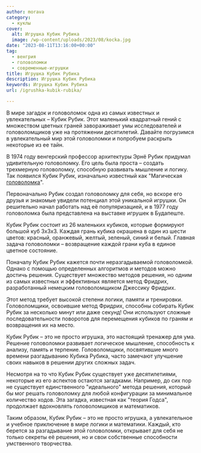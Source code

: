 ```yaml
---
author: morava
category:
  - куклы
cover:
  alt: Игрушка Кубик Рубика
  image: /wp-content/uploads/2023/08/kocka.jpg
date: "2023-08-11T13:16:00+00:00"
tag:
  - венгрия
  - головоломки
  - современные-игрушки
title: Игрушка Кубик Рубика
description: Игрушка Кубик Рубика
keywords: Игрушка Кубик Рубика
url: /igrushka-kubik-rubika/

---
```

В мире загадок и головоломок одна из самых известных и увлекательных – Кубик Рубик. Этот маленький квадратный гений с множеством цветных граней завораживает умы исследователей и головоломщиков уже на протяжении десятилетий. Давайте погрузимся в увлекательный мир этой головоломки и попробуем раскрыть некоторые из ее тайн.

В 1974 году венгерский профессор архитектуры Эрнё Рубик придумал удивительную головоломку. Его цель была проста – создать трехмерную головоломку, способную развивать мышление и логику. Так появился Кубик Рубик, изначально известный как "Магическая [головоломка](https://www.adora.ru/igrushka-detskij-konstruktor-plastikovyj/)".

Первоначально Рубик создал головоломку для себя, но вскоре его друзья и знакомые увидели потенциал этой уникальной игрушки. Он решительно начал работать над её популяризацией, и в 1977 году головоломка была представлена на выставке игрушек в Будапеште.

Кубик Рубик состоит из 26 маленьких кубиков, которые формируют большой куб 3x3x3. Каждая грань кубика окрашена в один из шести цветов: красный, оранжевый, желтый, зеленый, синий и белый. Главная задача головоломки – возвращение каждой грани куба в единое цветное состояние.

Поначалу Кубик Рубик кажется почти неразгадываемой головоломкой. Однако с помощью определенных алгоритмов и методов можно достичь решения. Существует множество методов решения, но одним из самых известных и эффективных является метод Фридрих, разработанный немецким головоломщиком Джессику Фридрих.

Этот метод требует высокой степени логики, памяти и тренировки. Головоломщики, освоившие метод Фридрих, способны собирать Кубик Рубик за несколько минут или даже секунд! Они используют сложные последовательности поворотов для перемещения кубиков по граням и возвращения их на место.

Кубик Рубик – это не просто игрушка, это настоящий тренажер для ума. Решение головоломки развивает логическое мышление, способность к анализу, память и терпение. Головоломщики, посвятившие много времени разгадыванию Кубика Рубика, часто замечают улучшение своих навыков в решении других сложных задач.

Несмотря на то что Кубик Рубик существует уже десятилетиями, некоторые из его аспектов остаются загадками. Например, до сих пор не существует единственного "идеального" метода решения, который бы мог решать головоломку для любой конфигурации за минимальное количество ходов. Эта загадка, известная как "теория Годса", продолжает вдохновлять головоломщиков и математиков.

Таким образом, Кубик Рубик – это не просто игрушка, а увлекательное и учебное приключение в мире логики и математики. Каждый, кто берется за разгадывание этой головоломки, открывает для себя не только секреты её решения, но и свои собственные способности умственного творчества.
